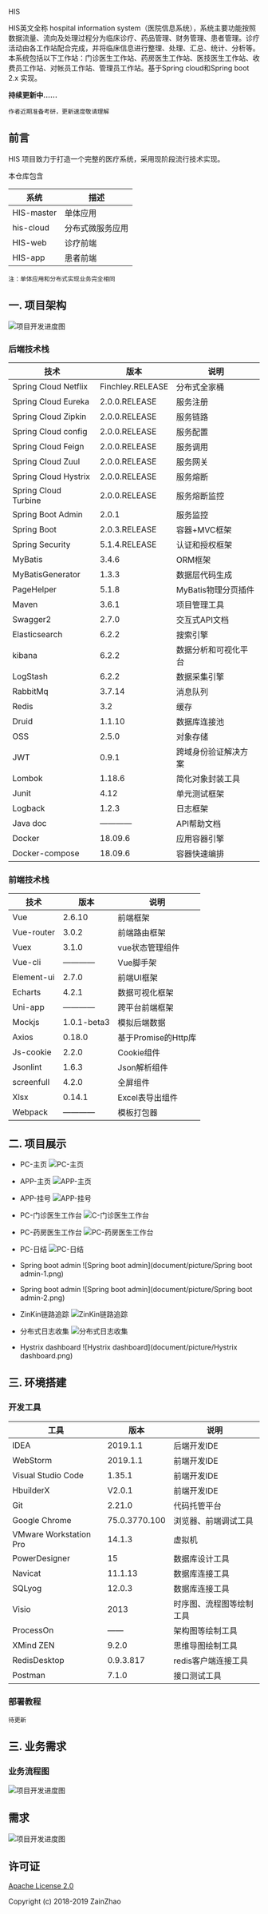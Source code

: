 HIS

HIS英文全称 hospital information system（医院信息系统），系统主要功能按照数据流量、流向及处理过程分为临床诊疗、药品管理、财务管理、患者管理。诊疗活动由各工作站配合完成，并将临床信息进行整理、处理、汇总、统计、分析等。本系统包括以下工作站：门诊医生工作站、药房医生工作站、医技医生工作站、收费员工作站、对帐员工作站、管理员工作站。基于Spring cloud和Spring boot 2.x 实现。



**持续更新中......**

``作者近期准备考研，更新速度敬请理解``

## 前言

HIS 项目致力于打造一个完整的医疗系统，采用现阶段流行技术实现。

本仓库包含

| 系统 | 描述         |
| ---------- | ---------------- |
| HIS-master | 单体应用         |
| his-cloud  | 分布式微服务应用 |
| HIS-web    | 诊疗前端           |
| HIS-app    | 患者前端 |

``注：单体应用和分布式实现业务完全相同``

## 一. 项目架构

![项目开发进度图](document/picture/架构图.png)

### 后端技术栈

| 技术                 | 版本             | 说明                 |
| -------------------- | ---------------- | -------------------- |
| Spring Cloud Netflix | Finchley.RELEASE | 分布式全家桶         |
| Spring Cloud Eureka  | 2.0.0.RELEASE    | 服务注册             |
| Spring Cloud Zipkin  | 2.0.0.RELEASE    | 服务链路             |
| Spring Cloud config  | 2.0.0.RELEASE    | 服务配置             |
| Spring Cloud Feign   | 2.0.0.RELEASE    | 服务调用             |
| Spring Cloud Zuul    | 2.0.0.RELEASE    | 服务网关             |
| Spring Cloud Hystrix | 2.0.0.RELEASE    | 服务熔断             |
| Spring Cloud Turbine | 2.0.0.RELEASE    | 服务熔断监控         |
| Spring Boot Admin    | 2.0.1            | 服务监控             |
| Spring Boot          | 2.0.3.RELEASE    | 容器+MVC框架         |
| Spring Security      | 5.1.4.RELEASE    | 认证和授权框架       |
| MyBatis              | 3.4.6            | ORM框架              |
| MyBatisGenerator     | 1.3.3            | 数据层代码生成       |
| PageHelper           | 5.1.8            | MyBatis物理分页插件  |
| Maven                | 3.6.1            | 项目管理工具         |
| Swagger2             | 2.7.0            | 交互式API文档        |
| Elasticsearch        | 6.2.2            | 搜索引擎             |
| kibana               | 6.2.2            | 数据分析和可视化平台 |
| LogStash             | 6.2.2            | 数据采集引擎         |
| RabbitMq             | 3.7.14           | 消息队列             |
| Redis                | 3.2              | 缓存                 |
| Druid                | 1.1.10           | 数据库连接池         |
| OSS                  | 2.5.0            | 对象存储             |
| JWT                  | 0.9.1            | 跨域身份验证解决方案 |
| Lombok               | 1.18.6           | 简化对象封装工具     |
| Junit                | 4.12             | 单元测试框架         |
| Logback              | 1.2.3            | 日志框架             |
| Java doc             | ————             | API帮助文档          |
| Docker               | 18.09.6          | 应用容器引擎         |
| Docker-compose       | 18.09.6          | 容器快速编排         |

### 前端技术栈

| 技术       | 版本        | 说明                |
| ---------- | ----------- | ------------------- |
| Vue        | 2.6.10      | 前端框架            |
| Vue-router | 3.0.2       | 前端路由框架        |
| Vuex       | 3.1.0       | vue状态管理组件     |
| Vue-cli    | ————        | Vue脚手架           |
| Element-ui | 2.7.0       | 前端UI框架          |
| Echarts    | 4.2.1       | 数据可视化框架      |
| Uni-app    | ————        | 跨平台前端框架      |
| Mockjs     | 1.0.1-beta3 | 模拟后端数据        |
| Axios      | 0.18.0      | 基于Promise的Http库 |
| Js-cookie  | 2.2.0       | Cookie组件          |
| Jsonlint   | 1.6.3       | Json解析组件        |
| screenfull | 4.2.0       | 全屏组件            |
| Xlsx       | 0.14.1      | Excel表导出组件     |
| Webpack    | ————        | 模板打包器          |

## 二. 项目展示

- PC-主页
![PC-主页](document/picture/PC-主页.png)

- APP-主页
![APP-主页](document/picture/APP-主页.png)

- APP-挂号
![APP-挂号](document/picture/APP-挂号-1.png)


- PC-门诊医生工作台
![C-门诊医生工作台](document/picture/PC-门诊医生工作台-1.png)

- PC-药房医生工作台
![PC-药房医生工作台](document/picture/PC-药房医生工作台-1.png)

- PC-日结
![PC-日结](document/picture/PC-日结-1.png)

- Spring boot admin
![Spring boot admin](document/picture/Spring boot admin-1.png)

- Spring boot admin
![Spring boot admin](document/picture/Spring boot admin-2.png)

- ZinKin链路追踪
![ZinKin链路追踪](document/picture/ZinKin链路追踪.png)

- 分布式日志收集
![分布式日志收集](document/picture/分布式日志收集.png)

- Hystrix dashboard
![Hystrix dashboard](document/picture/Hystrix dashboard.png)

## 三. 环境搭建

### 开发工具

| 工具                     | 版本          | 说明                     |
| ------------------------ | ------------- | ------------------------ |
| IDEA                     | 2019.1.1      | 后端开发IDE              |
| WebStorm                 | 2019.1.1      | 前端开发IDE              |
| Visual   Studio Code     | 1.35.1        | 前端开发IDE              |
| HbuilderX                | V2.0.1        | 前端开发IDE              |
| Git                      | 2.21.0        | 代码托管平台             |
| Google   Chrome          | 75.0.3770.100 | 浏览器、前端调试工具     |
| VMware   Workstation Pro | 14.1.3        | 虚拟机                   |
| PowerDesigner            | 15            | 数据库设计工具           |
| Navicat                  | 11.1.13       | 数据库连接工具           |
| SQLyog                   | 12.0.3        | 数据库连接工具           |
| Visio                    | 2013          | 时序图、流程图等绘制工具 |
| ProcessOn                | ——            | 架构图等绘制工具         |
| XMind   ZEN              | 9.2.0         | 思维导图绘制工具         |
| RedisDesktop             | 0.9.3.817     | redis客户端连接工具      |
| Postman                  | 7.1.0         | 接口测试工具             |

### 部署教程

``待更新``

## 三. 业务需求

### 业务流程图

![项目开发进度图](document/picture/业务流程图.png)

## 需求

![项目开发进度图](document/picture/需求思维图.png)

## 许可证

[Apache License 2.0](https://github.com/macrozheng/mall/blob/master/LICENSE)

Copyright (c) 2018-2019 ZainZhao